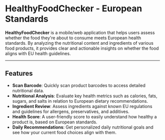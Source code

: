 # HealthyFoodChecker - European Standards

**HealthyFoodChecker** is a mobile/web application that helps users assess whether the food they're about to consume meets European health standards. By analyzing the nutritional content and ingredients of various food products, it provides clear and actionable insights on whether the food aligns with EU health guidelines.

---

## Features

- **Scan Barcode**: Quickly scan product barcodes to access detailed nutritional data.
- **Nutritional Analysis**: Evaluate key health metrics such as calories, fats, sugars, and salts in relation to European dietary recommendations.
- **Ingredient Review**: Assess ingredients against known EU regulations and guidelines for allergens, preservatives, and additives.
- **Health Score**: A user-friendly score to easily understand how healthy a product is, based on European standards.
- **Daily Recommendations**: Get personalized daily nutritional goals and see how your current food choices align with them.
